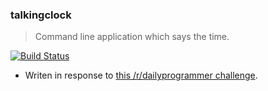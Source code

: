 ### talkingclock
> Command line application which says the time.

[![Build Status](https://travis-ci.org/stpettersens/talkingclock.png?branch=master)](https://travis-ci.org/stpettersens/talkingclock)

* Writen in response to [this /r/dailyprogrammer challenge](https://www.reddit.com/r/dailyprogrammer/comments/6jr76h/20170627_challenge_321_easy_talking_clock).
